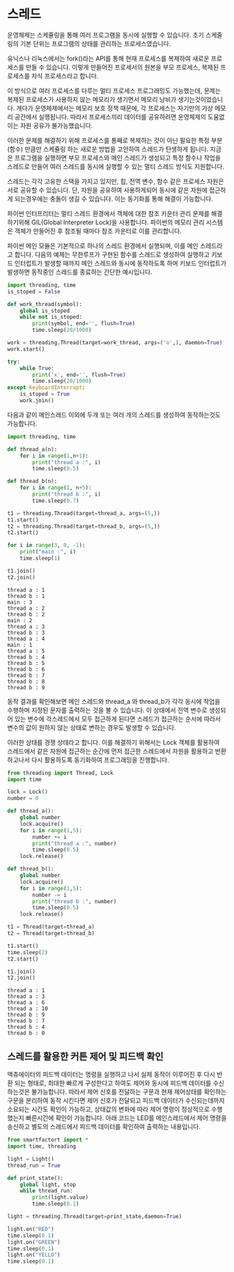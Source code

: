 # 스레드
운영체제는 스케쥴링을 통해 여러 프로그램을 동시에 실행할 수 있습니다. 초기 스케줄링의 기본 단위는 프로그램의 상태를 관리하는 프로세스였습니다. 

유닉스나 리눅스에서는 fork()라는 API를 통해 현재 프로세스를 복제하여 새로운 프로세스를 만들 수 있습니다. 이렇게 만들어진 프로세서의 원본을 부모 프로세스, 복제된 프로세스를 자식 프로세스라고 합니다. 

이 방식으로 여러 프로세스를 다루는 멀티 프로세스 프로그래밍도 가능했는데, 문제는 복제된 프로세스가 사용하지 않는 메모리가 생기면서 메모리 낭비가 생기는것이었습니다. 게다가 운영체제에서는 메모리 보호 정책 때문에, 각 프로세스는 자기만의 가상 메모리 공간에서 실행됩니다. 따라서 프로세스끼리 데이터를 공유하려면 운영체제의 도움없이는 자원 공유가 불가능했습니다. 

이러한 문제를 해결하기 위해 프로세스를 통째로 복제하는 것이 아닌 필요한 특정 부분(함수) 만큼만 스케쥴링 하는 새로운 방법을 고안하여 스레드가 탄생하게 됩니다. 지금은 프로그램을 실행하면 부모 프로세스와 메인 스레드가 생성되고 특정 함수나 작업을 스레드로 만들어 여러 스레드를 동시에 실행할 수 있는 멀티 스레드 방식도 지원합니다.  

스레드는 각각 고유한 스택을 가지고 있지만, 힙, 전역 변수, 함수 같은 프로세스 자원은 서로 공유할 수 있습니다. 단, 자원을 공유하여 사용하게되어 동시에 같은 자원에 접근하게 되는경우에는 충돌이 생길 수 있습니다. 이는 동기화를 통해 해결이 가능합니다. 

파이썬 인터프리터는 멀티 스레드 환경에서 객체에 대한 참조 카운터 관리 문제를 해결하기위해 GIL(Global Interpreter Lock)을 사용합니다. 파이썬의 메모리 관리 시스템은 객체가 만들어진 후 참조될 때마다 참조 카운터로 이를 관리합니다. 

파이썬 메인 모듈은 기본적으로 하나의 스레드 환경에서 실행되며, 이를 메인 스레드라고 합니다. 다음의 예제는 무한루프가 구현된 함수를 스레드로 생성하여 실행하고 키보드 인터럽트가 발생할 때까지 메인 스레드와 동시에 동작하도록 하며 키보드 인터럽트가 발생하면 동작중인 스레드를 종료하는 간단한 예시입니다. 

```python
import threading, time 
is_stoped = False

def work_thread(symbol):
    global is_stoped
    while not is_stoped:
        print(symbol, end='', flush=True)
        time.sleep(20/1000)

work = threading.Thread(target=work_thread, args=('o',), daemon=True)
work.start()

try:
    while True:
        print('x', end='', flush=True)
        time.sleep(20/1000)
except KeyboardInterrupt:
    is_stoped = True
    work.join()  
```


다음과 같이 메인스레드 이외에 두개 또는 여러 개의 스레드를 생성하여 동작하는것도 가능합니다.

```python
import threading, time

def thread_a(n):
    for i in range(1,n+1):
        print("thread a :", i)
        time.sleep(0.5)

def thread_b(n):
    for i in range(1, n+5):   
        print("thread b :", i)
        time.sleep(0.7)

t1 = threading.Thread(target=thread_a, args=(5,))
t1.start()
t2 = threading.Thread(target=thread_b, args=(5,)) 
t2.start()

for i in range(3, 0, -1):
    print("main :", i)
    time.sleep(1)

t1.join()
t2.join()
```

```out
thread a : 1
thread b : 1
main : 3
thread a : 2
thread b : 2
main : 2
thread a : 3
thread b : 3
thread a : 4
main : 1
thread a : 5
thread b : 4
thread b : 5
thread b : 6
thread b : 7
thread b : 8
thread b : 9
```

동작 결과를 확인해보면 메인 스레드와 thread_a 와 thread_b가 각각 동시에 작업을 수행하며 지정된 문자를 출력하는 것을 볼 수 있습니다. 이 상태에서 전역 변수로 생성되어 있는 변수에 각스레드에서 모두 접근하게 된다면 스레드가 접근하는 순서에 따라서 변수의 값이 원하지 않는 상태로 변하는 경우도 발생할 수 있습니다. 

이러한 상태를 경쟁 상태라고 합니다. 이를 해결하기 위해서는 Lock 객체를 활용하여 스레드에서 같은 자원에 접근하는 순간에 먼저 접근한 스레드에서 자원을 활용하고 반환하고나서 다시 활용하도록 동기화하여 프로그래밍을 진행합니다. 

```python
from threading import Thread, Lock
import time

lock = Lock()
number = 0

def thread_a():
    global number
    lock.acquire()
    for i in range(1,5):
        number += i 
        print("thread a :", number)
        time.sleep(0.5)
    lock.release()

def thread_b():
    global number
    lock.acquire()
    for i in range(1,5):
        number -= i 
        print("thread b :", number)
        time.sleep(0.5)
    lock.release()

t1 = Thread(target=thread_a)
t2 = Thread(target=thread_b)

t1.start()
time.sleep(2)
t2.start()

t1.join()
t2.join()
```

```out
thread a : 1
thread a : 3
thread a : 6
thread a : 10
thread b : 9
thread b : 7
thread b : 4
thread b : 0
```

## 스레드를 활용한 커튼 제어 및 피드백 확인 
액츄에이터의 피드백 데이터는 명령을 실행하고 나서 실제 동작이 이루어진 후 다시 반환 되는 형태로, 최대한 빠르게 구성한다고 하여도 제어와 동시에 피드백 데이터를 수신하는것은 불가능합니다. 따라서 제어 신호를 전달하는 구문과 현재 제어상태를 확인하는 구문을 분리하여 동작 시킨다면 제어 신호가 전달되고 피드백 데이터가 수신되는데까지 소요되는 시간도 확인이 가능하고, 상태값의 변화에 따라 제어 명령이 정상적으로 수행했는지 빠른시간에 확인이 가능합니다. 아래 코드는 LED를 메인스레드에서 제어 명령을 송신하고 별도의 스레드에서 피드백 데이터를 확인하여 출력하는 내용입니다. 

```python
from smartfactort import *
import time, threading 

light = Light()
thread_run = True

def print_state():
    global light, stop
    while thread_run:
        print(light.value)
        time.sleep(0.1)

light = threading.Thread(target=print_state,daemon=True)

light.on("RED")
time.sleep(0.1)
light.on("GREEN")
time.sleep(0.1)
light.on("YELLO")
time.sleep(0.1)
